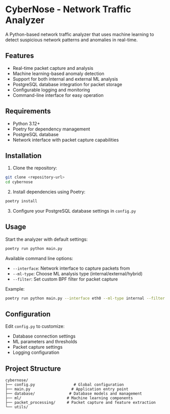 # CyberNose - Network Traffic Analyzer

A Python-based network traffic analyzer that uses machine learning to detect suspicious network patterns and anomalies in real-time.

## Features

- Real-time packet capture and analysis
- Machine learning-based anomaly detection
- Support for both internal and external ML analysis
- PostgreSQL database integration for packet storage
- Configurable logging and monitoring
- Command-line interface for easy operation

## Requirements

- Python 3.12+
- Poetry for dependency management
- PostgreSQL database
- Network interface with packet capture capabilities

## Installation

1. Clone the repository:
```bash
git clone <repository-url>
cd cybernose
```

2. Install dependencies using Poetry:
```bash
poetry install
```

3. Configure your PostgreSQL database settings in `config.py`

## Usage
Start the analyzer with default settings:
```bash
poetry run python main.py
```

Available command line options:
- `--interface`: Network interface to capture packets from
- `--ml-type`: Choose ML analysis type (internal/external/hybrid)
- `--filter`: Set custom BPF filter for packet capture

Example:
```bash
poetry run python main.py --interface eth0 --ml-type internal --filter "tcp port 80"
```

## Configuration
Edit `config.py` to customize:
- Database connection settings
- ML parameters and thresholds
- Packet capture settings
- Logging configuration

## Project Structure
```tree
cybernose/
├── config.py                 # Global configuration
├── main.py                  # Application entry point
├── database/               # Database models and management
├── ml/                    # Machine learning components
├── packet_processing/     # Packet capture and feature extraction
└── utils/  
```
